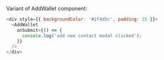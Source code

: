 Variant of AddWallet component:

```js
<div style={{ backgroundColor: '#2f4d5c', padding: 25 }}>
  <AddWallet
    onSubmit={() => {
      console.log('add new contact modal clicked');
    }}
  />
</div>
```
